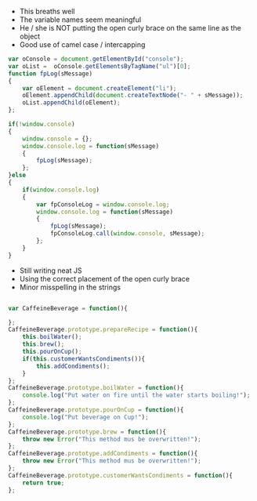 * This breaths well
* The variable names seem meaningful
* He / she is NOT putting the open curly brace on the same line as the object
* Good use of camel case / intercapping



```javascript
var oConsole = document.getElementById("console");
var oList =  oConsole.getElementsByTagName("ul")[0];
function fpLog(sMessage)
{
    var oElement = document.createElement("li");
	oElement.appendChild(document.createTextNode("- " + sMessage));
	oList.appendChild(oElement);
};

if(!window.console)
{
	window.console = {};
	window.console.log = function(sMessage)
	{
		fpLog(sMessage);
	};
}else
{
	if(window.console.log)
	{
		var fpConsoleLog = window.console.log;
		window.console.log = function(sMessage)
		{
			fpLog(sMessage);
			fpConsoleLog.call(window.console, sMessage);
		};
	}
}
```

* Still writing neat JS
* Using the correct placement of the open curly brace
* Minor misspelling in the strings

```javascript

var CaffeineBeverage = function(){

};
CaffeineBeverage.prototype.prepareRecipe = function(){
    this.boilWater();
	this.brew();
	this.pourOnCup();
	if(this.customerWantsCondiments()){
		this.addCondiments();
	}
};
CaffeineBeverage.prototype.boilWater = function(){
	console.log("Put water on fire until the water starts boiling!");
};
CaffeineBeverage.prototype.pourOnCup = function(){
	console.log("Put beverage on Cup!");
};
CaffeineBeverage.prototype.brew = function(){
	throw new Error("This method mus be overwritten!");
};
CaffeineBeverage.prototype.addCondiments = function(){
	throw new Error("This method mus be overwritten!");
};
CaffeineBeverage.prototype.customerWantsCondiments = function(){
	return true;
};